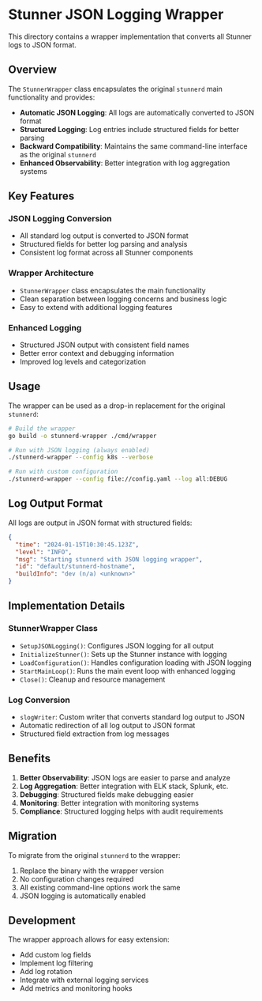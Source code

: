 # Stunner JSON Logging Wrapper

This directory contains a wrapper implementation that converts all Stunner logs to JSON format.

## Overview

The `StunnerWrapper` class encapsulates the original `stunnerd` main functionality and provides:

- **Automatic JSON Logging**: All logs are automatically converted to JSON format
- **Structured Logging**: Log entries include structured fields for better parsing
- **Backward Compatibility**: Maintains the same command-line interface as the original `stunnerd`
- **Enhanced Observability**: Better integration with log aggregation systems

## Key Features

### JSON Logging Conversion
- All standard log output is converted to JSON format
- Structured fields for better log parsing and analysis
- Consistent log format across all Stunner components

### Wrapper Architecture
- `StunnerWrapper` class encapsulates the main functionality
- Clean separation between logging concerns and business logic
- Easy to extend with additional logging features

### Enhanced Logging
- Structured JSON output with consistent field names
- Better error context and debugging information
- Improved log levels and categorization

## Usage

The wrapper can be used as a drop-in replacement for the original `stunnerd`:

```bash
# Build the wrapper
go build -o stunnerd-wrapper ./cmd/wrapper

# Run with JSON logging (always enabled)
./stunnerd-wrapper --config k8s --verbose

# Run with custom configuration
./stunnerd-wrapper --config file://config.yaml --log all:DEBUG
```

## Log Output Format

All logs are output in JSON format with structured fields:

```json
{
  "time": "2024-01-15T10:30:45.123Z",
  "level": "INFO",
  "msg": "Starting stunnerd with JSON logging wrapper",
  "id": "default/stunnerd-hostname",
  "buildInfo": "dev (n/a) <unknown>"
}
```

## Implementation Details

### StunnerWrapper Class
- `SetupJSONLogging()`: Configures JSON logging for all output
- `InitializeStunner()`: Sets up the Stunner instance with logging
- `LoadConfiguration()`: Handles configuration loading with JSON logging
- `StartMainLoop()`: Runs the main event loop with enhanced logging
- `Close()`: Cleanup and resource management

### Log Conversion
- `slogWriter`: Custom writer that converts standard log output to JSON
- Automatic redirection of all log output to JSON format
- Structured field extraction from log messages

## Benefits

1. **Better Observability**: JSON logs are easier to parse and analyze
2. **Log Aggregation**: Better integration with ELK stack, Splunk, etc.
3. **Debugging**: Structured fields make debugging easier
4. **Monitoring**: Better integration with monitoring systems
5. **Compliance**: Structured logging helps with audit requirements

## Migration

To migrate from the original `stunnerd` to the wrapper:

1. Replace the binary with the wrapper version
2. No configuration changes required
3. All existing command-line options work the same
4. JSON logging is automatically enabled

## Development

The wrapper approach allows for easy extension:

- Add custom log fields
- Implement log filtering
- Add log rotation
- Integrate with external logging services
- Add metrics and monitoring hooks 